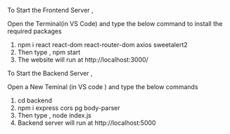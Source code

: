 To Start the Frontend Server ,

Open the Terminal(in VS Code) and type the below command to install the required packages

1. npm i react react-dom react-router-dom axios sweetalert2
2. Then type , npm start
3. The website will run at http://localhost:3000/


To Start the Backend Server ,

Open a New Teminal (in VS code ) and type the below commands
1. cd backend
2. npm i express cors pg body-parser
3. Then type , node index.js
4. Backend server will run at http://localhost:5000